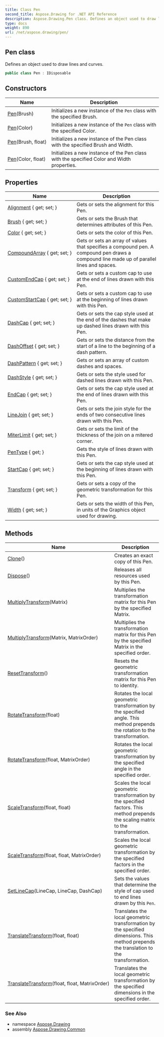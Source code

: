 ```yaml
---
title: Class Pen
second_title: Aspose.Drawing for .NET API Reference
description: Aspose.Drawing.Pen class. Defines an object used to draw lines and curves
type: docs
weight: 890
url: /net/aspose.drawing/pen/
---
```

## Pen class

Defines an object used to draw lines and curves.

```csharp
public class Pen : IDisposable
```

## Constructors

| Name | Description |
| --- | --- |
| [Pen](pen/#constructor)(Brush) | Initializes a new instance of the `Pen` class with the specified Brush. |
| [Pen](pen/#constructor_2)(Color) | Initializes a new instance of the `Pen` class with the specified Color. |
| [Pen](pen/#constructor_1)(Brush, float) | Initializes a new instance of the Pen class with the specified Brush and Width. |
| [Pen](pen/#constructor_3)(Color, float) | Initializes a new instance of the Pen class with the specified Color and Width properties. |

## Properties

| Name | Description |
| --- | --- |
| [Alignment](../../aspose.drawing/pen/alignment/) { get; set; } | Gets or sets the alignment for this Pen. |
| [Brush](../../aspose.drawing/pen/brush/) { get; set; } | Gets or sets the Brush that determines attributes of this Pen. |
| [Color](../../aspose.drawing/pen/color/) { get; set; } | Gets or sets the color of this Pen. |
| [CompoundArray](../../aspose.drawing/pen/compoundarray/) { get; set; } | Gets or sets an array of values that specifies a compound pen. A compound pen draws a compound line made up of parallel lines and spaces. |
| [CustomEndCap](../../aspose.drawing/pen/customendcap/) { get; set; } | Gets or sets a custom cap to use at the end of lines drawn with this Pen. |
| [CustomStartCap](../../aspose.drawing/pen/customstartcap/) { get; set; } | Gets or sets a custom cap to use at the beginning of lines drawn with this Pen. |
| [DashCap](../../aspose.drawing/pen/dashcap/) { get; set; } | Gets or sets the cap style used at the end of the dashes that make up dashed lines drawn with this Pen. |
| [DashOffset](../../aspose.drawing/pen/dashoffset/) { get; set; } | Gets or sets the distance from the start of a line to the beginning of a dash pattern. |
| [DashPattern](../../aspose.drawing/pen/dashpattern/) { get; set; } | Gets or sets an array of custom dashes and spaces. |
| [DashStyle](../../aspose.drawing/pen/dashstyle/) { get; set; } | Gets or sets the style used for dashed lines drawn with this Pen. |
| [EndCap](../../aspose.drawing/pen/endcap/) { get; set; } | Gets or sets the cap style used at the end of lines drawn with this Pen. |
| [LineJoin](../../aspose.drawing/pen/linejoin/) { get; set; } | Gets or sets the join style for the ends of two consecutive lines drawn with this Pen. |
| [MiterLimit](../../aspose.drawing/pen/miterlimit/) { get; set; } | Gets or sets the limit of the thickness of the join on a mitered corner. |
| [PenType](../../aspose.drawing/pen/pentype/) { get; } | Gets the style of lines drawn with this Pen. |
| [StartCap](../../aspose.drawing/pen/startcap/) { get; set; } | Gets or sets the cap style used at the beginning of lines drawn with this Pen. |
| [Transform](../../aspose.drawing/pen/transform/) { get; set; } | Gets or sets a copy of the geometric transformation for this Pen. |
| [Width](../../aspose.drawing/pen/width/) { get; set; } | Gets or sets the width of this Pen, in units of the Graphics object used for drawing. |

## Methods

| Name | Description |
| --- | --- |
| [Clone](../../aspose.drawing/pen/clone/)() | Creates an exact copy of this Pen. |
| [Dispose](../../aspose.drawing/pen/dispose/)() | Releases all resources used by this Pen. |
| [MultiplyTransform](../../aspose.drawing/pen/multiplytransform/#multiplytransform)(Matrix) | Multiplies the transformation matrix for this Pen by the specified Matrix. |
| [MultiplyTransform](../../aspose.drawing/pen/multiplytransform/#multiplytransform_1)(Matrix, MatrixOrder) | Multiplies the transformation matrix for this Pen by the specified Matrix in the specified order. |
| [ResetTransform](../../aspose.drawing/pen/resettransform/)() | Resets the geometric transformation matrix for this Pen to identity. |
| [RotateTransform](../../aspose.drawing/pen/rotatetransform/#rotatetransform)(float) | Rotates the local geometric transformation by the specified angle. This method prepends the rotation to the transformation. |
| [RotateTransform](../../aspose.drawing/pen/rotatetransform/#rotatetransform_1)(float, MatrixOrder) | Rotates the local geometric transformation by the specified angle in the specified order. |
| [ScaleTransform](../../aspose.drawing/pen/scaletransform/#scaletransform)(float, float) | Scales the local geometric transformation by the specified factors. This method prepends the scaling matrix to the transformation. |
| [ScaleTransform](../../aspose.drawing/pen/scaletransform/#scaletransform_1)(float, float, MatrixOrder) | Scales the local geometric transformation by the specified factors in the specified order. |
| [SetLineCap](../../aspose.drawing/pen/setlinecap/)(LineCap, LineCap, DashCap) | Sets the values that determine the style of cap used to end lines drawn by this `Pen`. |
| [TranslateTransform](../../aspose.drawing/pen/translatetransform/#translatetransform)(float, float) | Translates the local geometric transformation by the specified dimensions. This method prepends the translation to the transformation. |
| [TranslateTransform](../../aspose.drawing/pen/translatetransform/#translatetransform_1)(float, float, MatrixOrder) | Translates the local geometric transformation by the specified dimensions in the specified order. |

### See Also

* namespace [Aspose.Drawing](../../aspose.drawing/)
* assembly [Aspose.Drawing.Common](../../)


